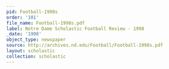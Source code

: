 ```yaml
---
pid: Football-1998s
order: '101'
file_name: Football-1998s.pdf
label: Notre Dame Scholastic Football Review - 1998
_date: '1998'
object_type: newspaper
source: http://archives.nd.edu/Football/Football-1998s.pdf
layout: scholastic
collection: scholastic
---
```

